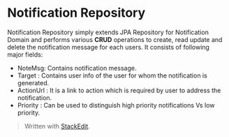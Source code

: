 # Notification Repository
Notification Repository simply extends JPA Repository for Notification Domain and performs various **CRUD** operations to create, read update and delete the notification message for each users.
It consists of following major fields:
+ NoteMsg: Contains notification message.
+ Target : Contains user info of the user for whom the notification is generated.
+ ActionUrl : It is a link to action which is required by user to address the notification.
+ Priority : Can be used to distinguish high priority notifications Vs low priority.

> Written with [StackEdit](https://stackedit.io/).
<!--stackedit_data:
eyJoaXN0b3J5IjpbLTI5Mjg1Mjg3Miw3MzA5OTgxMTZdfQ==
-->